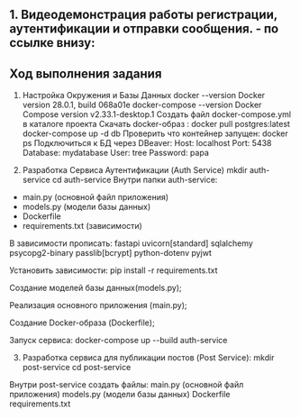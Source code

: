 ## 1. Видеодемонстрация работы регистрации, аутентификации и отправки сообщения. - по ссылке внизу: ##

## Ход выполнения задания ##
1. Настройка Окружения и Базы Данных
     docker --version
     Docker version 28.0.1, build 068a01e
     docker-compose --version
     Docker Compose version v2.33.1-desktop.1
     Создать файл docker-compose.yml в каталоге проекта
     Скачать docker-образ : docker pull postgres:latest
     docker-compose up -d db
     Проверить что контейнер запущен: docker ps
     Подключиться к БД через DBeaver:
     Host: localhost
     Port: 5438
     Database: mydatabase
     User: tree
     Password: papa

2. Разработка Сервиса Аутентификации (Auth Service)
mkdir auth-service
cd auth-service
Внутри папки auth-service:
 - main.py (основной файл приложения)
 - models.py (модели базы данных)
 - Dockerfile
 - requirements.txt (зависимости)

В зависимости прописать:
fastapi
uvicorn[standard]
sqlalchemy
psycopg2-binary
passlib[bcrypt]
python-dotenv
pyjwt

Установить зависимости:
pip install -r requirements.txt

Создание моделей базы данных(models.py);

Реализация основного приложения (main.py);

Создание Docker-образа (Dockerfile);

Запуск сервиса: docker-compose up --build auth-service

3. Разработка сервиса для публикации постов (Post Service):
mkdir post-service
cd post-service

Внутри post-service создать файлы:
main.py (основной файл приложения)
models.py (модели базы данных)
Dockerfile
requirements.txt